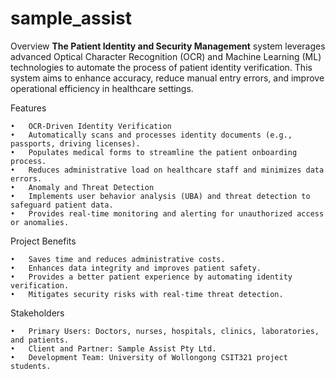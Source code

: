 # sample_assist

Overview
**The Patient Identity and Security Management** system leverages advanced Optical Character Recognition (OCR) and Machine Learning (ML) technologies to automate the process of patient identity verification. This system aims to enhance accuracy, reduce manual entry errors, and improve operational efficiency in healthcare settings.

Features

	•	OCR-Driven Identity Verification
	•	Automatically scans and processes identity documents (e.g., passports, driving licenses).
	•	Populates medical forms to streamline the patient onboarding process.
	•	Reduces administrative load on healthcare staff and minimizes data errors.
	•	Anomaly and Threat Detection
	•	Implements user behavior analysis (UBA) and threat detection to safeguard patient data.
	•	Provides real-time monitoring and alerting for unauthorized access or anomalies.

Project Benefits

	•	Saves time and reduces administrative costs.
	•	Enhances data integrity and improves patient safety.
	•	Provides a better patient experience by automating identity verification.
	•	Mitigates security risks with real-time threat detection.

Stakeholders

	•	Primary Users: Doctors, nurses, hospitals, clinics, laboratories, and patients.
	•	Client and Partner: Sample Assist Pty Ltd.
	•	Development Team: University of Wollongong CSIT321 project students.
